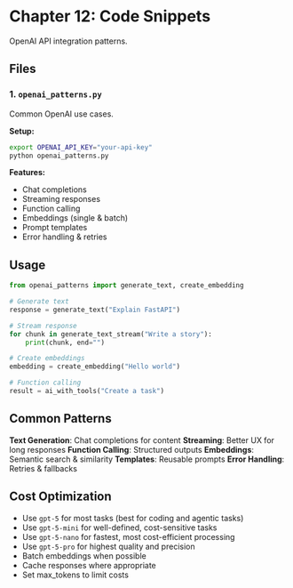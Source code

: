 # Chapter 12: Code Snippets

OpenAI API integration patterns.

## Files

### 1. `openai_patterns.py`

Common OpenAI use cases.

**Setup:**

```bash
export OPENAI_API_KEY="your-api-key"
python openai_patterns.py
```

**Features:**

- Chat completions
- Streaming responses
- Function calling
- Embeddings (single & batch)
- Prompt templates
- Error handling & retries

## Usage

```python
from openai_patterns import generate_text, create_embedding

# Generate text
response = generate_text("Explain FastAPI")

# Stream response
for chunk in generate_text_stream("Write a story"):
    print(chunk, end="")

# Create embeddings
embedding = create_embedding("Hello world")

# Function calling
result = ai_with_tools("Create a task")
```

## Common Patterns

**Text Generation**: Chat completions for content
**Streaming**: Better UX for long responses
**Function Calling**: Structured outputs
**Embeddings**: Semantic search & similarity
**Templates**: Reusable prompts
**Error Handling**: Retries & fallbacks

## Cost Optimization

- Use `gpt-5` for most tasks (best for coding and agentic tasks)
- Use `gpt-5-mini` for well-defined, cost-sensitive tasks
- Use `gpt-5-nano` for fastest, most cost-efficient processing
- Use `gpt-5-pro` for highest quality and precision
- Batch embeddings when possible
- Cache responses where appropriate
- Set max_tokens to limit costs
